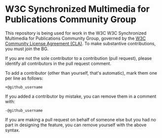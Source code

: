 # W3C Synchronized Multimedia for Publications Community Group

This repository is being used for work in the W3C W3C Synchronized Multimedia for Publications Community Group, governed by the [W3C Community License Agreement (CLA)](https://www.w3.org/community/about/agreements/cla/). To make substantive contributions, you must join the BG. 

If you are not the sole contributor to a contribution (pull request), please identify all 
contributors in the pull request comment.

To add a contributor (other than yourself, that's automatic), mark them one per line as follows:

```
+@github_username
```

If you added a contributor by mistake, you can remove them in a comment with:

```
-@github_username
```

If you are making a pull request on behalf of someone else but you had no part in designing the 
feature, you can remove yourself with the above syntax.